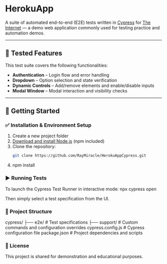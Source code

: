 # HerokuApp

A suite of automated end-to-end (E2E) tests written in [Cypress](https://www.cypress.io) for [The Internet](https://the-internet.herokuapp.com) — a demo web application commonly used for testing practice and automation demos.

---

## 🧪 Tested Features

This test suite covers the following functionalities:

- **Authentication** – Login flow and error handling
- **Dropdown** – Option selection and state verification
- **Dynamic Controls** – Add/remove elements and enable/disable inputs
- **Modal Window** – Modal interaction and visibility checks

---

## 🚀 Getting Started


### ✅ Installation & Environment Setup

1. Create a new project folder  
2. [Download and install Node.js](https://nodejs.org) (npm included)  
3. Clone the repository:  
   ```bash
   git clone https://github.com/RayMiracle/HerokuAppCypress.git
4. npm install


### ▶️ Running Tests

To launch the Cypress Test Runner in interactive mode:
npx cypress open

Then simply select a test specification from the UI.


### 📁 Project Structure

cypress/
  ├── e2e/           # Test specifications
  ├── support/       # Custom commands and configuration overrides
cypress.config.js     # Cypress configuration file
package.json          # Project dependencies and scripts


### 📄 License

This project is shared for demonstration and educational purposes.